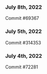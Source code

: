 ### July 8th, 2022

Commit #69367

### July 5th, 2022

Commit #314353


### July 4th, 2022

Commit #72281
